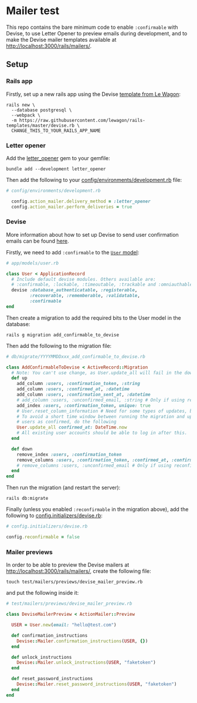 # Mailer test

This repo contains the bare minimum code to enable `:confirmable` with Devise, to use Letter Opener to preview emails during development, and to make the Devise mailer templates available at <http://localhost:3000/rails/mailers/>.

## Setup

### Rails app

Firstly, set up a new rails app using the Devise [template from Le Wagon](https://github.com/lewagon/rails-templates):

```
rails new \
  --database postgresql \
  --webpack \
  -m https://raw.githubusercontent.com/lewagon/rails-templates/master/devise.rb \
  CHANGE_THIS_TO_YOUR_RAILS_APP_NAME
  ```

### Letter opener

Add the [letter_opener](https://github.com/ryanb/letter_opener) gem to your gemfile:

```
bundle add --development letter_opener
```

Then add the following to your [config/environments/development.rb](config/environments/development.rb) file:

```rb
# config/environments/development.rb

  config.action_mailer.delivery_method = :letter_opener
  config.action_mailer.perform_deliveries = true

```

### Devise

More information about how to set up Devise to send user confirmation emails can be found [here](https://github.com/heartcombo/devise/wiki/How-To:-Add-:confirmable-to-Users).

Firstly, we need to add `:confirmable` to the [`User` model](app/models/user.rb):

```rb
# app/models/user.rb

class User < ApplicationRecord
  # Include default devise modules. Others available are:
  # :confirmable, :lockable, :timeoutable, :trackable and :omniauthable
  devise :database_authenticatable, :registerable,
         :recoverable, :rememberable, :validatable,
         :confirmable
end

```

Then create a migration to add the required bits to the User model in the database:

```
rails g migration add_confirmable_to_devise
```

Then add the following to the migration file:

```rb
# db/migrate/YYYYMMDDxxx_add_confirmable_to_devise.rb

class AddConfirmableToDevise < ActiveRecord::Migration
  # Note: You can't use change, as User.update_all will fail in the down migration
  def up
    add_column :users, :confirmation_token, :string
    add_column :users, :confirmed_at, :datetime
    add_column :users, :confirmation_sent_at, :datetime
    # add_column :users, :unconfirmed_email, :string # Only if using reconfirmable
    add_index :users, :confirmation_token, unique: true
    # User.reset_column_information # Need for some types of updates, but not for update_all.
    # To avoid a short time window between running the migration and updating all existing
    # users as confirmed, do the following
    User.update_all confirmed_at: DateTime.now
    # All existing user accounts should be able to log in after this.
  end

  def down
    remove_index :users, :confirmation_token
    remove_columns :users, :confirmation_token, :confirmed_at, :confirmation_sent_at
    # remove_columns :users, :unconfirmed_email # Only if using reconfirmable
  end
end
```

Then run the migration (and restart the server):

```
rails db:migrate
```

Finally (unless you enabled `:reconfirmable` in the migration above), add the following to [config.initializers/devise.rb](config.initializers/devise.rb):

```rb
# config.initializers/devise.rb

config.reconfirmable = false
```

### Mailer previews

In order to be able to preview the Devise mailers at <http://localhost:3000/rails/mailers/>, create the following file:

```
touch test/mailers/previews/devise_mailer_preview.rb
```

and put the following inside it:

```rb
# test/mailers/previews/devise_mailer_preview.rb

class DeviseMailerPreview < ActionMailer::Preview

  USER = User.new(email: "hello@test.com")

  def confirmation_instructions
    Devise::Mailer.confirmation_instructions(USER, {})
  end

  def unlock_instructions
    Devise::Mailer.unlock_instructions(USER, "faketoken")
  end

  def reset_password_instructions
    Devise::Mailer.reset_password_instructions(USER, "faketoken")
  end
end

```
